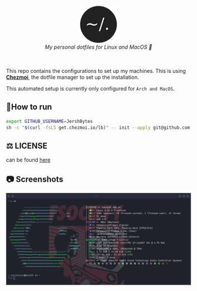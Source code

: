 <div align="center">
  <img src=".github/images/dotfiles.png" alt="Header" width="100" height="100"><br> 
    <i>My personal dotfiles for Linux and MacOS 🚀 </i>
 </div>
 <br>
 <br>


This repo contains the configurations to set up my machines. This is using [**Chezmoi**](https://www.chezmoi.io/), the dotfile manager to set up the installation.

This automated setup is currently only configured for `Arch and MacOS`.

## 🏃How to run

```bash
export GITHUB_USERNAME=JershBytes
sh -c "$(curl -fsLS get.chezmoi.io/lb)" -- init --apply git@github.com:$GITHUB_USERNAME/dotfiles.git
```
## ⚖️ LICENSE
can be found [here](/LICENSE)

## :camera: Screenshots 

![Screenshot 1](.github/images/arch.png)

